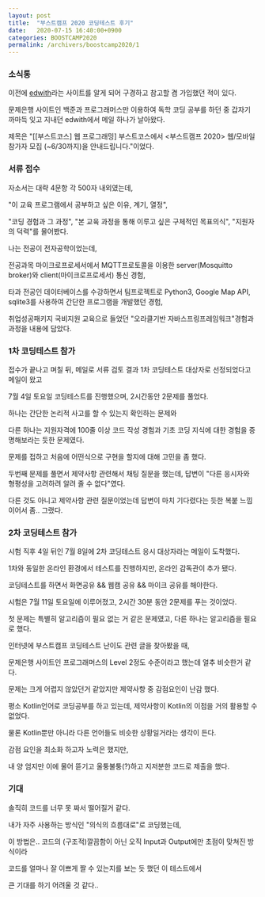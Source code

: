 ```yaml
---
layout: post
title:  "부스트캠프 2020 코딩테스트 후기"
date:   2020-07-15 16:40:00+0900
categories: BOOSTCAMP2020
permalink: /archivers/boostcamp2020/1
---
```


### 소식통

이전에 <a href="https://www.edwith.org">edwith</a>라는 사이트를 알게 되어 구경하고 참고할 겸 가입했던 적이 있다.

문제은행 사이트인 백준과 프로그래머스만 이용하여 독학 코딩 공부를 하던 중 갑자기 까마득 잊고 지내던 edwith에서 메일 하나가 날아왔다.

제목은 "[[부스트코스] 웹 프로그래밍] 부스트코스에서 <부스트캠프 2020> 웹/모바일 참가자 모집 (~6/30까지)을 안내드립니다."이었다.


### 서류 접수

자소서는 대략 4문항 각 500자 내외였는데,

"이 교육 프로그램에서 공부하고 싶은 이유, 계기, 열정",

"코딩 경험과 그 과정", "본 교육 과정을 통해 이루고 싶은 구체적인 목표의식", "지원자의 덕력"를 물어봤다.

나는 전공이 전자공학이었는데,

전공과목 마이크로프로세서에서 MQTT프로토콜을 이용한 server(Mosquitto broker)와 client(마이크로프로세서) 통신 경험,

타과 전공인 데이터베이스를 수강하면서 팀프로젝트로 Python3, Google Map API, sqlite3를 사용하여 간단한 프로그램을 개발했던 경험,

취업성공패키지 국비지원 교육으로 들었던 "오라클기반 자바스프링프레임워크"경험과 과정을 내용에 담았다.



### 1차 코딩테스트 참가

접수가 끝나고 며칠 뒤, 메일로 서류 검토 결과 1차 코딩테스트 대상자로 선정되었다고 메일이 왔고

7월 4일 토요일 코딩테스트를 진행했으며, 2시간동안 2문제를 풀었다.

하나는 간단한 논리적 사고를 할 수 있는지 확인하는 문제와

다른 하나는 지원자격에 100줄 이상 코드 작성 경험과 기초 코딩 지식에 대한 경험을 증명해보라는 듯한 문제였다.

문제를 접하고 처음에 어떤식으로 구현을 할지에 대해 고민을 좀 했다.

두번째 문제를 풀면서 제약사항 관련해서 채팅 질문을 했는데, 답변이 "다른 응시자와 형평성을 고려하려 알려 줄 수 없다"였다.

다른 것도 아니고 제약사항 관련 질문이었는데 답변이 마치 기다렸다는 듯한 복붙 느낌이어서 좀.. 그랬다.



### 2차 코딩테스트 참가

시험 직후 4일 뒤인 7월 8일에 2차 코딩테스트 응시 대상자라는 메일이 도착했다.

1차와 동일한 온라인 환경에서 테스트를 진행하지만, 온라인 감독관이 추가 됐다.

코딩테스트를 하면서 화면공유 && 웹캠 공유 && 마이크 공유를 해야한다.

시험은 7월 11일 토요일에 이루어졌고, 2시간 30분 동안 2문제를 푸는 것이었다.

첫 문제는 특별히 알고리즘이 필요 없는 거 같은 문제였고, 다른 하나는 알고리즘을 필요로 했다.

인터넷에 부스트캠프 코딩테스트 난이도 관련 글을 찾아봤을 때,

문제은행 사이트인 프로그래머스의 Level 2정도 수준이라고 했는데 얼추 비슷한거 같다.

문제는 크게 어렵지 않았던거 같았지만 제약사항 중 감점요인이 난감 했다.

평소 Kotlin언어로 코딩공부를 하고 있는데, 제약사항이 Kotlin의 이점을 거의 활용할 수 없었다.

물론 Kotlin뿐만 아니라 다른 언어들도 비슷한 상황일거라는 생각이 든다.

감점 요인을 최소화 하고자 노력은 했지만,

내 양 엄지만 이에 물어 뜯기고 울퉁불퉁(?)하고 지저분한 코드로 제출을 했다.



### 기대

솔직히 코드를 너무 못 짜서 떨어질거 같다.

내가 자주 사용하는 방식인 "의식의 흐름대로"로 코딩했는데,

이 방법은.. 코드의 (구조적)깔끔함이 아닌 오직 Input과 Output에만 초점이 맞쳐진 방식이라

코드를 얼마나 잘 이쁘게 짤 수 있는지를 보는 듯 했던 이 테스트에서

큰 기대를 하기 어려울 것 같다..
